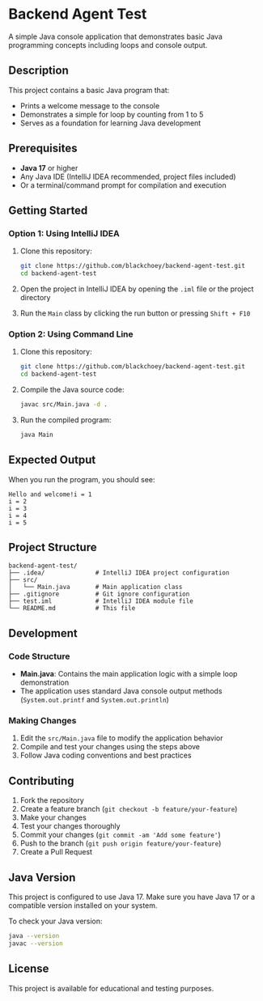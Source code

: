 # Backend Agent Test

A simple Java console application that demonstrates basic Java programming concepts including loops and console output.

## Description

This project contains a basic Java program that:
- Prints a welcome message to the console
- Demonstrates a simple for loop by counting from 1 to 5
- Serves as a foundation for learning Java development

## Prerequisites

- **Java 17** or higher
- Any Java IDE (IntelliJ IDEA recommended, project files included)
- Or a terminal/command prompt for compilation and execution

## Getting Started

### Option 1: Using IntelliJ IDEA

1. Clone this repository:
   ```bash
   git clone https://github.com/blackchoey/backend-agent-test.git
   cd backend-agent-test
   ```

2. Open the project in IntelliJ IDEA by opening the `.iml` file or the project directory

3. Run the `Main` class by clicking the run button or pressing `Shift + F10`

### Option 2: Using Command Line

1. Clone this repository:
   ```bash
   git clone https://github.com/blackchoey/backend-agent-test.git
   cd backend-agent-test
   ```

2. Compile the Java source code:
   ```bash
   javac src/Main.java -d .
   ```

3. Run the compiled program:
   ```bash
   java Main
   ```

## Expected Output

When you run the program, you should see:
```
Hello and welcome!i = 1
i = 2
i = 3
i = 4
i = 5
```

## Project Structure

```
backend-agent-test/
├── .idea/              # IntelliJ IDEA project configuration
├── src/
│   └── Main.java       # Main application class
├── .gitignore          # Git ignore configuration
├── test.iml            # IntelliJ IDEA module file
└── README.md           # This file
```

## Development

### Code Structure

- **Main.java**: Contains the main application logic with a simple loop demonstration
- The application uses standard Java console output methods (`System.out.printf` and `System.out.println`)

### Making Changes

1. Edit the `src/Main.java` file to modify the application behavior
2. Compile and test your changes using the steps above
3. Follow Java coding conventions and best practices

## Contributing

1. Fork the repository
2. Create a feature branch (`git checkout -b feature/your-feature`)
3. Make your changes
4. Test your changes thoroughly
5. Commit your changes (`git commit -am 'Add some feature'`)
6. Push to the branch (`git push origin feature/your-feature`)
7. Create a Pull Request

## Java Version

This project is configured to use Java 17. Make sure you have Java 17 or a compatible version installed on your system.

To check your Java version:
```bash
java --version
javac --version
```

## License

This project is available for educational and testing purposes.